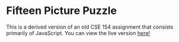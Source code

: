 # Fifteen Picture Puzzle
This is a derived version of an old CSE 154 assignment that consists primarily of JavaScript. 
You can view the live version [here!](https://rai96.github.io/fifteen-puzzle/fifteen.html)